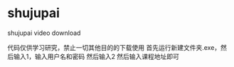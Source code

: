 # shujupai
shujupai video download

代码仅供学习研究，禁止一切其他目的的下载使用
首先运行新建文件夹.exe，然后输入1，输入用户名和密码
然后输入2
然后输入课程地址即可
